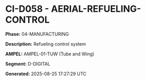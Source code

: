 # CI-D058 - AERIAL-REFUELING-CONTROL

**Phase:** 04-MANUFACTURING

**Description:** Refueling control system

**AMPEL:** AMPEL-01-TUW (Tube and Wing)

**Segment:** D-DIGITAL

**Generated:** 2025-08-25 17:27:29 UTC
